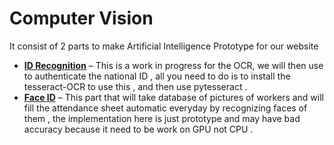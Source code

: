 # Computer Vision
<p>It consist of 2 parts to make Artificial Intelligence Prototype for our website </p>

* [**ID Recognition**](https://github.com/DyaPlus/SE2018G27/tree/master/ComputerVision/OCR) – This is a work in progress for the OCR, we will then use to authenticate the national ID , all you need to do is to install the tesseract-OCR to use this , and then use pytesseract .
* [**Face ID**](https://github.com/DyaPlus/SE2018G27/tree/master/ComputerVision/face%20id) – This part that will take database of pictures of workers and will fill the attendance sheet automatic everyday by recognizing faces of them , the implementation here is just prototype and may have bad accuracy because it need to be work on GPU not CPU  . 



